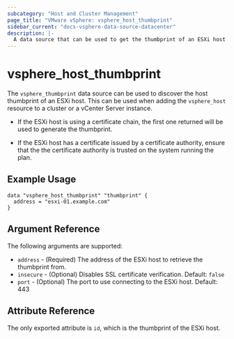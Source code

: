 ```yaml
---
subcategory: "Host and Cluster Management"
page_title: "VMware vSphere: vsphere_host_thumbprint"
sidebar_current: "docs-vsphere-data-source-datacenter"
description: |-
  A data source that can be used to get the thumbprint of an ESXi host.
---
```


# vsphere_host_thumbprint

The `vsphere_thumbprint` data source can be used to discover the host thumbprint
of an ESXi host. This can be used when adding the `vsphere_host` resource to a
cluster or a vCenter Server instance.

* If the ESXi host is using a certificate chain, the first one returned will be
used to generate the thumbprint.

* If the ESXi host has a certificate issued by a certificate authority, ensure
that the the certificate authority is trusted on the system running the plan.

## Example Usage

```hcl
data "vsphere_host_thumbprint" "thumbprint" {
  address = "esxi-01.example.com"
}
```

## Argument Reference

The following arguments are supported:

* `address` - (Required) The address of the ESXi host to retrieve the thumbprint
  from.
* `insecure` - (Optional) Disables SSL certificate verification. Default: `false`
* `port` - (Optional) The port to use connecting to the ESXi host. Default: 443

## Attribute Reference

The only exported attribute is `id`, which is the thumbprint of the ESXi host.
